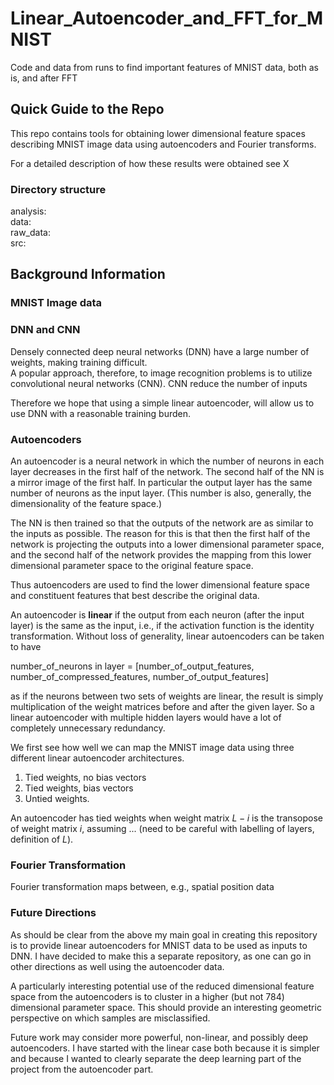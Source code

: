 # Linear_Autoencoder_and_FFT_for_MNIST
Code and data from runs to find important features of MNIST data, both as is, 
and after FFT

## Quick Guide to the Repo

This repo contains tools for obtaining lower dimensional feature spaces
describing MNIST image data using autoencoders and Fourier transforms.

For a detailed description of how these results were obtained see X

### Directory structure

analysis:  
data:  
raw_data:  
src:  


## Background Information

### MNIST Image data

### DNN and CNN

Densely connected deep neural networks (DNN) have a large number of weights, 
making training difficult.  
A popular approach, therefore, to image recognition problems is to utilize 
convolutional neural networks (CNN).  CNN reduce the number of inputs

Therefore we hope that using a simple linear autoencoder, will allow us
to use DNN with a reasonable training burden.

### Autoencoders

An autoencoder is a neural network in which the number of neurons in each layer
decreases in the first half of the network.  The second half of the NN is a 
mirror image of the first half.  In particular the output layer has the same
number of neurons as the input layer.  (This number is also, generally, the
dimensionality of the feature space.) 

The NN is then trained so that the outputs of the network are as similar to 
the inputs as possible.  The reason for this is that then the first half of the
network is projecting the outputs into a lower dimensional parameter space, and
the second half of the network provides the mapping from this lower dimensional 
parameter space to the original feature space.

Thus autoencoders are used to find the lower dimensional feature space and
constituent features that best describe the original data.

An autoencoder is **linear** if the output from each neuron (after the input layer)
is the same as the input, i.e., if the activation function is the identity transformation.
Without loss of generality, linear autoencoders can be taken to have  
  
number_of_neurons in layer = [number_of_output_features, number_of_compressed_features, number_of_output_features]
  
as if the neurons between two sets of weights are linear, the result is simply multiplication
of the weight matrices before and after the given layer.  So a linear autoencoder with
multiple hidden layers would have a lot of completely unnecessary redundancy.

We first see how well we can map the MNIST image data using three different linear autoencoder architectures.
1.  Tied weights, no bias vectors
2.  Tied weights, bias vectors
3.  Untied weights.

An autoencoder has tied weights when weight matrix $L - i$ is the transopose of weight matrix $i$, 
assuming ... (need to be careful with labelling of layers, definition of $L$).

### Fourier Transformation

Fourier transformation maps between, e.g., spatial position data 

### Future Directions

As should be clear from the above my main goal in creating this repository is
to provide linear autoencoders for MNIST data to be used as inputs to DNN.
I have decided to make this a separate repository, as one can go in other
directions as well using the autoencoder data.

A particularly interesting potential use of the reduced dimensional feature space
from the autoencoders is to cluster in a higher (but not 784) dimensional 
parameter space.  This should provide an interesting geometric perspective on
which samples are misclassified.

Future work may consider more powerful, non-linear, and possibly deep autoencoders.
I have started with the linear case both because it is simpler and because
I wanted to clearly separate the deep learning part of the project from the
autoencoder part.


